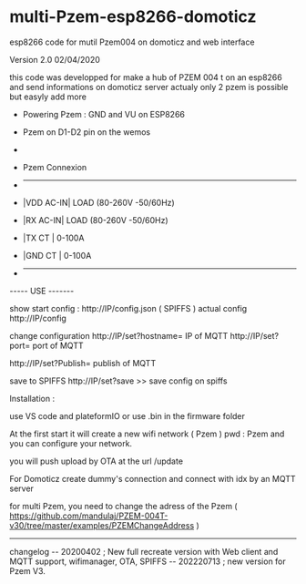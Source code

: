 # multi-Pzem-esp8266-domoticz
esp8266 code for mutil Pzem004 on domoticz and web interface

Version 2.0  02/04/2020 


this code was developped for make a hub of PZEM 004 t on an esp8266 and send informations on domoticz server
actualy only 2 pzem is possible but easyly add more 

 *    Powering Pzem : GND and VU on ESP8266
 
 *   Pzem  on D1-D2 pin on the wemos

 * 
 *  Pzem Connexion
 *  ------------------------
 *  |VDD              AC-IN| LOAD (80-260V -50/60Hz)
 *  |RX               AC-IN| LOAD (80-260V -50/60Hz) 
 *  |TX               CT   | 0-100A 
 *  |GND              CT   | 0-100A
 *  ------------------------

----- USE -------

show start config : http://IP/config.json ( SPIFFS ) 
actual config    http://IP/config

change configuration 
http://IP/set?hostname= IP of MQTT 
http://IP/set?port= port of MQTT


http://IP/set?Publish= publish of MQTT


save to SPIFFS 
http://IP/set?save  >> save config on spiffs

Installation : 

use VS code and plateformIO
or use .bin in the firmware folder 


At the first start it will create a new wifi network ( Pzem ) pwd : Pzem
and you can configure your network.

you will push upload by OTA at the url /update 

For Domoticz 
create dummy's connection and connect with idx  by an MQTT server

for multi Pzem, you need to change the adress of the Pzem ( https://github.com/mandulaj/PZEM-004T-v30/tree/master/examples/PZEMChangeAddress )


-----------------------------
changelog
-- 20200402 ; New full recreate version  with Web client and MQTT support, wifimanager, OTA, SPIFFS
-- 202220713 ; new version for Pzem V3. 




